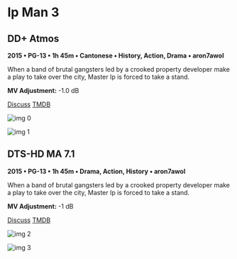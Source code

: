 # Ip Man 3

## DD+ Atmos

**2015 • PG-13 • 1h 45m • Cantonese • History, Action, Drama • aron7awol**

When a band of brutal gangsters led by a crooked property developer make a play to take over the city, Master Ip is forced to take a stand.

**MV Adjustment:** -1.0 dB

[Discuss](https://www.avsforum.com/goto/post?id=58479682)  [TMDB](365222)

![img 0](https://i.imgur.com/eRKKP2y.jpg)

![img 1](https://i.imgur.com/mv1VddS.png)

## DTS-HD MA 7.1

**2015 • PG-13 • 1h 45m • Drama, Action, History • aron7awol**

When a band of brutal gangsters led by a crooked property developer make a play to take over the city, Master Ip is forced to take a stand.

**MV Adjustment:** -1 dB

[Discuss](https://www.avsforum.com/threads/bass-eq-for-filtered-movies.2995212/post-58479682)  [TMDB](365222)

![img 2](https://i.imgur.com/Y5mZRMD.jpg)

![img 3](https://i.imgur.com/uKcEMpP.png)

